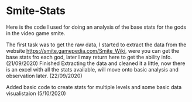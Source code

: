 # Smite-Stats
Here is the code I used for doing an analysis of the base stats for the gods in the video game smite.

The first task was to get the raw data, I started to extract the data from the website https://smite.gamepedia.com/Smite_Wiki, were you can get the base stats fro each god, later I may return here to get the ability info. (21/09/2020)
Finished Extracting the data and cleaned it a little, now there is an excel with all the stats available, will move onto basic analysis and observation later. (22/09/2020)

Added basic code to create stats for multiple levels and some basic data visualistaion (5/10/2020)
